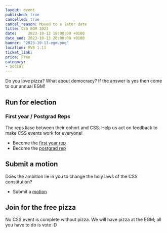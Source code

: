 ```yaml
---
layout: event
published: true
cancelled: true
cancel_reason: Moved to a later date
title: CSS EGM 2023
date:     2023-10-13 18:00:00 +0100
date_end: 2023-10-13 20:00:00 +0100
banner: "2023-10-13-egm.png"
location: MVB 1.11
ticket_link:
price: Free
category:
- Social
---
```


Do you love pizza? What about democracy? If the answer is yes then come to our annual EGM!

## Run for election

### **First year / Postgrad Reps**
  
The reps liase between their cohort and CSS. Help us act on feedback to make CSS events work for everyone! 

* Become the [first year rep][1]
* Become the [postgrad rep][1]

## Submit a motion

Does the ambition lie in you to change the holy laws of the CSS constitution? 

* Submit a [motion][2]

## Join for the free pizza

No CSS event is complete without pizza. We will have pizza at the EGM; all you have to do is vote :D


[1]:https://forms.office.com/e/XfDyyUfhSp
[2]:https://forms.office.com/e/GmaZT3NYYn
